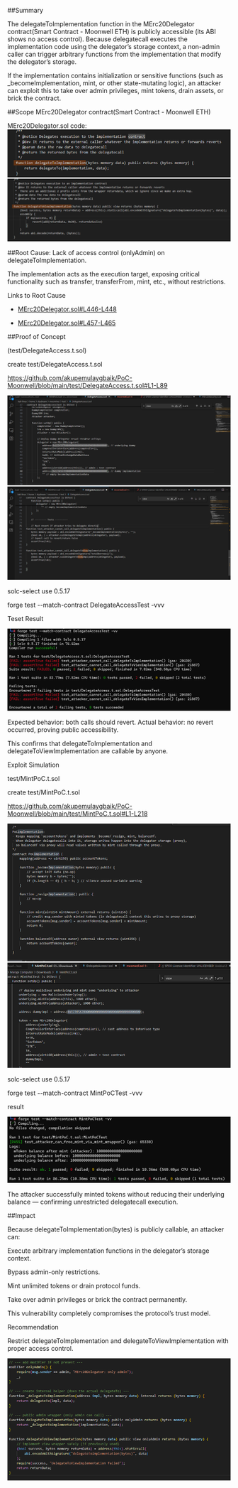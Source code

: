 ##Summary

The delegateToImplementation function in the MErc20Delegator contract(Smart Contract - Moonwell ETH) is publicly accessible (its ABI shows no access control).
Because delegatecall executes the implementation code using the delegator’s storage context, a non-admin caller can trigger arbitrary functions from the implementation that modify the delegator’s storage.

If the implementation contains initialization or sensitive functions (such as _becomeImplementation, mint, or other state-mutating logic), an attacker can exploit this to take over admin privileges, mint tokens, drain assets, or brick the contract.

##Scope
MErc20Delegator contract(Smart Contract - Moonwell ETH)

MErc20Delegator.sol code:
![PoC Diagram](images/code-MErc20Delegator.png)
![PoC Diagram](images/code-MErc20Delegator-2.png)

##Root Cause:
Lack of access control (onlyAdmin) on delegateToImplementation.

The implementation acts as the execution target, exposing critical functionality such as transfer, transferFrom, mint, etc., without restrictions.

Links to Root Cause

- [MErc20Delegator.sol#L446-L448](https://github.com/akupemulaygbaik/PoC-Moonwell/blob/main/contracts/MErc20Delegator.sol#L446-L448)  
 

- [MErc20Delegator.sol#L457-L465](https://github.com/akupemulaygbaik/PoC-Moonwell/blob/main/contracts/MErc20Delegator.sol#L457-L465)

##Proof of Concept

(test/DelegateAccess.t.sol)

create test/DelegateAccess.t.sol

https://github.com/akupemulaygbaik/PoC-Moonwell/blob/main/test/DelegateAccess.t.sol#L1-L89


![PoC Diagram](images/code-DelegateAccess.png)
![PoC Diagram](images/code-DelegateAccess-2.png)

solc-select use 0.5.17

forge test --match-contract DelegateAccessTest -vvv

Teset Result

![PoC Diagram](images/result-DelegateAccess.png)


Expected behavior: both calls should revert.
Actual behavior: no revert occurred, proving public accessibility.

This confirms that delegateToImplementation and delegateToViewImplementation are callable by anyone.

Exploit Simulation

test/MintPoC.t.sol

create test/MintPoC.t.sol

https://github.com/akupemulaygbaik/PoC-Moonwell/blob/main/test/MintPoC.t.sol#L1-L218

![PoC Diagram](images/code-MintPoC.png)
![PoC Diagram](images/code-MintPoC-2.png)

solc-select use 0.5.17

forge test --match-contract MintPoCTest -vvv

result

![PoC Diagram](images/result-MintPoC.png)


The attacker successfully minted tokens without reducing their underlying balance — confirming unrestricted delegatecall execution.

##Impact

Because delegateToImplementation(bytes) is publicly callable, an attacker can:

Execute arbitrary implementation functions in the delegator’s storage context.

Bypass admin-only restrictions.

Mint unlimited tokens or drain protocol funds.

Take over admin privileges or brick the contract permanently.

This vulnerability completely compromises the protocol’s trust model.

Recommendation

Restrict delegateToImplementation and delegateToViewImplementation with proper access control.

![PoC Diagram](images/Recommendation.png)

